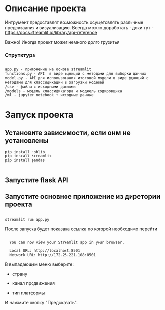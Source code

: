 # Описание проекта

Интрумент предоставлят возможность осущетсвлять различные предскзаания и визуализацию.
Всегда можно доработать - доки тут - https://docs.streamlit.io/library/api-reference

Важно! Иногда проект может немного долго грузитья 

### Струтктура

```

app.py - приложение на основе streamlit
functions.py - API  в виде фцнкций с методами для выборки данных
model.py - API для использования итоговой модели в виде фцнкций с методами для классификации и загрузки моделей
/csv - файлы с исходными данными
/models - модель классификатора и моджель кодировщика
/ml - jupyter notebook + исходные данные

```

# Запуск проекта

## Установите зависимости, если онм не установлены

```
pip install joblib
pip install streamlit
pip install pandas 
 

```


## Запустите flask API

## Запустите основное приложение из диретории проекта

```

streamlit run app.py

```

После запуска будет показана ссылка по которой необходимо перейти

```

  You can now view your Streamlit app in your browser.

  Local URL: http://localhost:8501
  Network URL: http://172.25.221.108:8501

  ```

  В выпадающем меню выберите:

  - страну

  - канал продвижения

  - тип платформы

  И нажмите кнопку "Предсказать".
 
